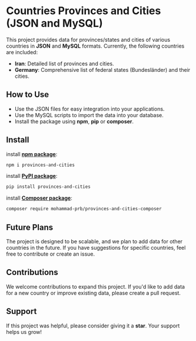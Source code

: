 # Countries Provinces and Cities (JSON and MySQL)

This project provides data for provinces/states and cities of various countries in **JSON** and **MySQL** formats. Currently, the following countries are included:

- **Iran**: Detailed list of provinces and cities.
- **Germany**: Comprehensive list of federal states (Bundesländer) and their cities.

## How to Use
- Use the JSON files for easy integration into your applications.
- Use the MySQL scripts to import the data into your database.
- Install the package using **npm**, **pip** or **composer**.

## Install
install [**npm package**](https://github.com/mohammad-prb/provinces-and-cities-npm):
```bash
npm i provinces-and-cities
```

install [**PyPI package**](https://github.com/mohammad-prb/provinces-and-cities-pypi):
```bash
pip install provinces-and-cities
```

install [**Composer package**](https://github.com/mohammad-prb/provinces-and-cities-composer):
```bash
composer require mohammad-prb/provinces-and-cities-composer
```

## Future Plans
The project is designed to be scalable, and we plan to add data for other countries in the future. If you have suggestions for specific countries, feel free to contribute or create an issue.

## Contributions
We welcome contributions to expand this project. If you'd like to add data for a new country or improve existing data, please create a pull request.

## Support
If this project was helpful, please consider giving it a **star**. Your support helps us grow!
